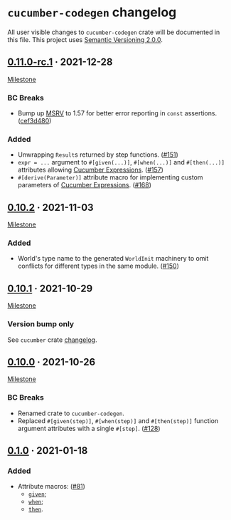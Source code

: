 `cucumber-codegen` changelog
============================

All user visible changes to `cucumber-codegen` crate will be documented in this file. This project uses [Semantic Versioning 2.0.0].




## [0.11.0-rc.1] · 2021-12-28
[0.11.0-rc.1]: /../../tree/v0.11.0-rc.1/codegen

[Milestone](/../../milestone/3)

### BC Breaks

- Bump up [MSRV] to 1.57 for better error reporting in `const` assertions. ([cef3d480])

### Added

- Unwrapping `Result`s returned by step functions. ([#151])
- `expr = ...` argument to `#[given(...)]`, `#[when(...)]` and `#[then(...)]` attributes allowing [Cucumber Expressions]. ([#157])
- `#[derive(Parameter)]` attribute macro for implementing custom parameters of [Cucumber Expressions]. ([#168])

[#151]: /../../pull/151
[#157]: /../../pull/157
[#168]: /../../pull/168
[cef3d480]: /../../commit/cef3d480579190425461ddb04a1248675248351e




## [0.10.2] · 2021-11-03
[0.10.2]: /../../tree/v0.10.2/codegen

[Milestone](/../../milestone/5)

### Added

- World's type name to the generated `WorldInit` machinery to omit conflicts for different types in the same module. ([#150])

[#150]: /../../pull/150




## [0.10.1] · 2021-10-29
[0.10.1]: /../../tree/v0.10.1/codegen

[Milestone](/../../milestone/4)

### Version bump only

See `cucumber` crate [changelog](https://github.com/cucumber-rs/cucumber/blob/v0.10.1/CHANGELOG.md).




## [0.10.0] · 2021-10-26
[0.10.0]: /../../tree/v0.10.0/codegen

[Milestone](/../../milestone/2)

### BC Breaks

- Renamed crate to `cucumber-codegen`.
- Replaced `#[given(step)]`, `#[when(step)]` and `#[then(step)]` function argument attributes with a single `#[step]`. ([#128])

[#128]: /../../pull/128




## [0.1.0] · 2021-01-18
[0.1.0]: /../../tree/v0.8.0/codegen

### Added

- Attribute macros: ([#81])
    - [`given`](https://docs.rs/cucumber_rust_codegen/0.1.0/cucumber_rust_codegen/attr.given.html); 
    - [`when`](https://docs.rs/cucumber_rust_codegen/0.1.0/cucumber_rust_codegen/attr.when.html);
    - [`then`](https://docs.rs/cucumber_rust_codegen/0.1.0/cucumber_rust_codegen/attr.then.html).

[#81]: /../../pull/81




[Cucumber Expressions]: https://cucumber.github.io/cucumber-expressions
[MSRV]: https://doc.rust-lang.org/cargo/reference/manifest.html#the-rust-version-field
[Semantic Versioning 2.0.0]: https://semver.org
